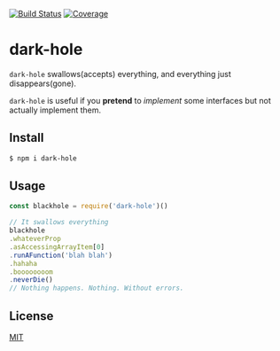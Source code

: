 [![Build Status](https://travis-ci.org/kaelzhang/dark-hole.svg?branch=master)](https://travis-ci.org/kaelzhang/dark-hole)
[![Coverage](https://codecov.io/gh/kaelzhang/dark-hole/branch/master/graph/badge.svg)](https://codecov.io/gh/kaelzhang/dark-hole)
<!-- optional appveyor tst
[![Windows Build Status](https://ci.appveyor.com/api/projects/status/github/kaelzhang/dark-hole?branch=master&svg=true)](https://ci.appveyor.com/project/kaelzhang/dark-hole)
-->
<!-- optional npm version
[![NPM version](https://badge.fury.io/js/dark-hole.svg)](http://badge.fury.io/js/dark-hole)
-->
<!-- optional npm downloads
[![npm module downloads per month](http://img.shields.io/npm/dm/dark-hole.svg)](https://www.npmjs.org/package/dark-hole)
-->
<!-- optional dependency status
[![Dependency Status](https://david-dm.org/kaelzhang/dark-hole.svg)](https://david-dm.org/kaelzhang/dark-hole)
-->

# dark-hole

`dark-hole` swallows(accepts) everything, and everything just disappears(gone).

`dark-hole` is useful if you **pretend** to _implement_ some interfaces but not actually implement them.

## Install

```sh
$ npm i dark-hole
```

## Usage

```js
const blackhole = require('dark-hole')()

// It swallows everything
blackhole
.whateverProp
.asAccessingArrayItem[0]
.runAFunction('blah blah')
.hahaha
.boooooooom
.neverDie()
// Nothing happens. Nothing. Without errors.
```

## License

[MIT](LICENSE)
